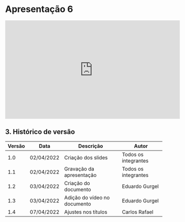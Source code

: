 # Apresentação 6

<center>

<iframe width="560" height="315" src="https://www.youtube.com/embed/hj9GDE2T49k" title="YouTube video player" frameborder="0" allow="accelerometer; autoplay; clipboard-write; encrypted-media; gyroscope; picture-in-picture" allowfullscreen></iframe>

</center>

## 3. Histórico de versão

| Versão | Data       | Descrição                    | Autor                |
| ------ | ---------- | ---------------------------- | -------------------- |
| 1.0    | 02/04/2022 | Criação dos slides           | Todos os integrantes |
| 1.1    | 02/04/2022 | Gravação da apresentação     | Todos os integrantes |
| 1.2    | 03/04/2022 | Criação do documento         | Eduardo Gurgel       |
| 1.3    | 03/04/2022 | Adição do vídeo no documento | Eduardo Gurgel       |
| 1.4    | 07/04/2022 | Ajustes nos títulos          | Carlos Rafael        |
